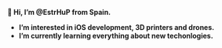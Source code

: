 <b> 👋 Hi, I’m @EstrHuP from Spain. </b>
- <b> I’m interested in iOS development, 3D printers and drones. </b>
- <b> I’m currently learning everything about new techonlogies. </b>

<!---
EstrHuP/EstrHuP is a ✨ special ✨ repository because its `README.md` (this file) appears on your GitHub profile.
You can click the Preview link to take a look at your changes.
--->
